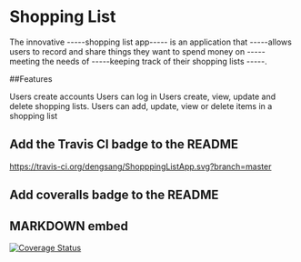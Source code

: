# Shopping List


The innovative -----shopping list app----- is an application that  -----allows users  to record and share things they want to spend money on ----- meeting the needs of -----keeping track of their shopping lists -----.

##Features

Users create accounts
Users can log in
Users create, view, update and delete shopping lists.
Users can add, update, view or delete items in a shopping list

## Add the Travis CI badge to the README

https://travis-ci.org/dengsang/ShopppingListApp.svg?branch=master

## Add coveralls badge to the README

## MARKDOWN embed

[![Coverage Status](https://coveralls.io/repos/github/dengsang/ShopppingListApp/badge.svg?branch=master)](https://coveralls.io/github/dengsang/ShopppingListApp?branch=master)